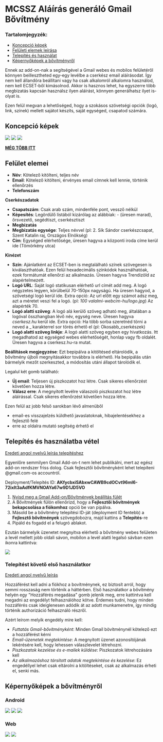 # MCSSZ Aláírás generáló Gmail Bővítmény

### Tartalomjegyzék:
- [Koncepció képek](https://github.com/daunera/Scout-Signature/blob/master/README.md#koncepci%C3%B3-k%C3%A9pek)
- [Felületi elemek leírása](https://github.com/daunera/Scout-Signature/blob/master/README.md#fel%C3%BClet-elemei)
- [Telepítés és használat](https://github.com/daunera/Scout-Signature/blob/master/README.md#telep%C3%ADt%C3%A9s-%C3%A9s-haszn%C3%A1latba-v%C3%A9tel)
- [Képernyőképek a bővítményről](https://github.com/daunera/Scout-Signature/blob/master/README.md#k%C3%A9perny%C5%91k%C3%A9pek-a-b%C5%91v%C3%ADtm%C3%A9nyr%C5%91l)

Ennek az add-on-nak a segítségével a Gmail webes és mobilos felületéről könnyen beillesztheted egy-egy levélbe a cserkész email aláírásodat. Így nem kell állandóra beállítani vagy ha csak alkalomról alkalomra használod, nem kell ECSET-ből kimásolnod. Akkor is hasznos lehet, ha egyszerre több megbizatás kapcsán használsz ilyen aláírást, könnyen generálhatsz ilyet is-olyat is.

Ezen felül megvan a lehetőséged, hogy a szokásos szövetségi opciók (logó, link, színek) mellett sajátot készíts, saját egységed, csapatod számára.

## Koncepció képek

![](https://github.com/daunera/Scout-Signature/blob/master/concept_art/sign01.PNG)
![](https://github.com/daunera/Scout-Signature/blob/master/concept_art/sign06.PNG)
![](https://github.com/daunera/Scout-Signature/blob/master/concept_art/sign10.PNG)

__[MÉG TÖBB ITT](https://photos.app.goo.gl/nKFlu7gx5Hiv5Vc23)__

## Felület elemei

- __Név__: Kötelező kitölteni, teljes név
- __Email__: Kötelező kitölteni, érvényes email címnek kell lennie, történik ellenőrzés
- __Telefonszám__


__Cserkészadatok__
- __Csapatszám__: Csak arab szám, mindenféle pont, vessző nélkül
- __Képesítés__: Legördülő listából kizárólag az alábbiak: - (üresen marad), őrsvezető, segédtiszt, cserkésztiszt
- __Megbizatás__
- __Megbizatás egysége__: Teljes névvel (pl: 2. Sík Sándor cserkészcsapat, Szent Katalin raj, Országos Elnökség)
- __Cím__: Egységed elérhetősége, üresen hagyva a központi iroda címe kerül ide (Tömörkény utca)


__Kinézet__
- __Szín__: Ajánlatként az ECSET-ben is megtalálható színek szövegesen is kiválaszthatóak. Ezen felül hexadecimális színkódok használhatóak, ezek formátumát ellenőrzi az alkalmazás. Üresen hagyva Trendizöld az alapértelmezett.
- __Logó URL__: Saját logó statikusan elérhető url címét add meg. A logó négyzetes legyen, körülbelül 70-150px nagyságú. Ha üresen hagyod, a szövetségi logó kerül ide. Extra opció: Az url előtt egy számot adsz meg, azt a méretet veszi fel a logó. (pl: _100 valalmi-webcim-hu/logo.jpg_) Az alapérték 70.
- __Logó alatti szöveg__: A logó alá kerülő szöveg adható meg, általában a logóval összhangban lévő név, egység neve. Üresen hagyva _cserkesz.hu_ kerül ide. Extra opció: Ha több sorba szeretnéd törni a neved a _ karakterrel sor törés érhető el (pl: Okosabb_cserkészek)
- __Logó alatti szöveg linkje__: A logó alatti szöveg egyben egy hivatkozás. Itt megadhatod az egységed webes elérhetőségét, honlap vagy fb oldalét. Üresen hagyva a cserkesz.hu-ra mutat.

__Beállítások megjegyzése__: Ezt bepipálva a kitöltésed eltárolódik, a bővítmény újboli megnyitásakkor továbbra is elérhető. Ha bepipálás után bármelyik mezőt szerkeszted, a módosítás utáni állapot tárolódik el.

Legalul két gomb található:
- __Új email__: Teljesen új piszkozatot hoz létre. Csak sikeres ellenőrzést követően hozza létre.
- __Válasz erre__: A megnyitott levélre válaszoló piszkozatot hoz létre aláírással. Csak sikeres ellenőrzést követően hozza létre.

Ezen felül az jobb felső sarokban lévő almenüből
- email-es visszajelzés küldhető javaslatoknak, hibajelentésekhez a fejlesztő felé
- erre az oldalra mutató segítség érhető el

## Telepítés és használatba vétel
[Eredeti angol nyelvű leírás telepítéshez](https://developers.google.com/gmail/add-ons/how-tos/install-unpublished)

Egyenlőre semmilyen Gmail Add-on-t nem lehet publikálni, mert az egész add-on rendszer friss dolog. Csak fejlesztői bővítményként lehet telepíteni @gmail.com-os accountról.


Deployment/Telepítés ID: __AKfycbxiSAbxwCAWB9cdOCvt96ml6-72ixIt3aAdfKMVNOAYa67w9D1JD5VO__


1. [Nyisd meg a Gmail Add-on/Bővítmények beállítás fülét](https://mail.google.com/mail/#settings/addons)
2. A Bővítmények fülön ellenőrizd, hogy a __Fejlesztői bővítmények bekapcsolása a fiókomhoz__ opció be van pipálva.
3. Másold be a bővítmény telepítési ID-ját (deployment ID fentebb) a __Fejlesztő bővítmények__ szövegdobozra, majd kattins a __Telepítés__-re
4. Pipáld és fogadd el a felugró ablakot.

Ezután bármelyik üzenetet megnyitva elérhető a bővítmény webes felületen a levél mellett jobb oldali sávon, mobilon a levél alatti legalsó sávban ezen ikonra kattintva: 

![](https://www.gstatic.com/images/icons/material/system/2x/gesture_black_24dp.png)

### Telepítést követő első használatkor
[Eredeti angol nyelvű leírás](https://developers.google.com/gmail/add-ons/how-tos/authorizing)

Hozzáférést kell adni a fiókhoz a bovítménynek, ez biztosít arról, hogy semmi rosszaság nem történik a háttérben. Első használatkor a bővítmény helyén egy "Hozzáférés megadása" gomb jelenik meg, erre kattintva kell megadni az engedélyt felhasználóhoz kötve. Érdemes tudni, hogy minden hozzáférés csak ideiglenesen adódik át az adott munkamenetre, így mindig történik authorizáció felhasználó részről.

Azért leírom melyik engedély mire kell:
- _Futtatás Gmail-bővítményként_: Minden Gmail bövítménynél kötelező ezt a hozzáférést kérni
- _Email-üzenetek megtekintése_: A megnyitott üzenet azonosítójának lekérésére kell, hogy lehessen válaszlevelet létrehozni.
- _Piszkozatok kezelése és e-mailek küldése_: Piszkozatok létrehozására kell
- _Az alkalmazáshoz társított adatok megtekintése és kezelése_: Ez engedéllyel lehet csak eltárolni a kitöltéseket, csak az alkalmazás érheti el, senki más.

## Képernyőképek a bővítményről

### Android

![](https://github.com/daunera/Scout-Signature/blob/master/screens/android1.png)  ![](https://github.com/daunera/Scout-Signature/blob/master/screens/android2.png)  ![](https://github.com/daunera/Scout-Signature/blob/master/screens/android3.png)

### Web

![](https://github.com/daunera/Scout-Signature/blob/master/screens/web1.png)
![](https://github.com/daunera/Scout-Signature/blob/master/screens/web2.png)

